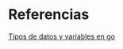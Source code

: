 # Referencias

[Tipos de datos y variables en go](https://medium.com/rungo/variables-and-constants-in-go-programming-c715443fa788)
